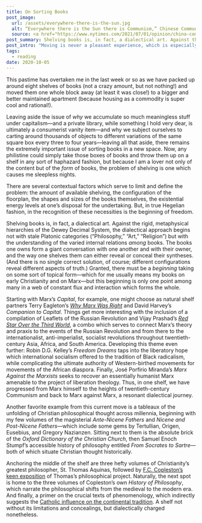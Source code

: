 ```yaml
---
title: On Sorting Books
post_image:
  url: /assets/everywhere-there-is-the-sun.jpg
  alt: “Everywhere there is the Sun there is Communism,” Chinese Communist woodcut.
  source: <a href="https://www.nytimes.com/2021/07/01/opinion/china-communist-party-100-years-anniversary.html" target="_blank">NY Times</a>
post_summary: Shelving books is, in fact, a dialectical art. Against the rigid, metaphysical hierarchies of the Dewey Decimal System, the dialectical approach begins not with stale Platonic categories (“Philosophy,” “Art,” “Religion”) but with the understanding of the varied internal relations among books.
post_intro: "Moving is never a pleasant experience, which is especially true amidst a pandemic and 100°-plus heat waves in Los Angeles. But it is the occasion for an undertaking which is simultaneously both thrilling and exasperating: sorting and re-shelving books."
tags:
  - reading
date: 2020-10-05
---
```


This pastime has overtaken me in the last week or so as we have packed up around eight shelves of books (not a crazy amount, but not nothing!) and moved them one whole block away (at least it was close!) to a bigger and better maintained apartment (because housing as a commodity is super cool and rational!).

Leaving aside the issue of _why_ we accumulate so much meaningless stuff under capitalism—and a private library, while something I hold very dear, is ultimately a consumerist vanity item—and why we subject ourselves to carting around thousands of objects to different variations of the same square box every three to four years—leaving all that aside, there remains the extremely important issue of sorting books in a new space. Now, any philistine could simply take those boxes of books and throw them up on a shelf in any sort of haphazard fashion, but because I am a lover not only of the content but of the _form_ of books, the problem of shelving is one which causes me sleepless nights.

There are several contextual factors which serve to limit and define the problem: the amount of available shelving, the configuration of the floorplan, the shapes and sizes of the books themselves, the existential energy levels at one’s disposal for the undertaking. But, in true Hegelian fashion, in the recognition of these necessities is the beginning of freedom.

Shelving books is, in fact, a dialectical art. Against the rigid, metaphysical hierarchies of the Dewey Decimal System, the dialectical approach begins not with stale Platonic categories (“Philosophy,” “Art,” “Religion”) but with the understanding of the varied internal relations _among_ books. The books one owns form a giant conversation with one another and with their owner, and the way one shelves them can either reveal or conceal their syntheses. (And there is no single correct solution, of course; different configurations reveal different aspects of truth.) Granted, there must be a _beginning_ taking on some sort of topical form—which for me usually means my books on early Christianity and on Marx—but this beginning is only one point among many in a web of constant flux and interaction which forms the whole.

Starting with Marx’s _Capital_, for example, one might choose as natural shelf partners Terry Eagleton’s <a href="/posts/the-marx-delusion/"><em>Why Marx Was Right</em></a> and David Harvey’s _Companion to Capital_. Things get more interesting with the inclusion of a compilation of Leaflets of the Russian Revolution and Vijay Prashad’s <a href="/posts/red-star-over-the-third-world/"><em>Red Star Over the Third World</em></a>, a combo which serves to connect Marx’s theory and praxis to the events of the Russian Revolution and from there to the internationalist, anti-imperialist, socialist revolutions throughout twentieth-century Asia, Africa, and South America. Developing this theme even further: Robin D.G. Kelley’s _Freedom Dreams_ taps into the liberatory hope which international socialism offered to the tradition of Black radicalism, while complicating the ultimate authority of Western-birthed movements for movements of the African diaspora. Finally, José Porfirio Miranda’s _Marx Against the Marxists_ seeks to recover an essentially humanist Marx amenable to the project of liberation theology. Thus, in one shelf, we have progressed from Marx himself to the heights of twentieth-century Communism and back to Marx against Marx, a resonant dialectical journey.

Another favorite example from this current move is a tableaux of the unfolding of Christian philosophical thought across millennia, beginning with my few volumes of the magisterial _Ante-Nicene Fathers_ and _Nicene and Post-Nicene Fathers_—which include some gems by Tertullian, Origen, Eusebius, and Gregory Nazianzen. Sitting next to them is the absolute brick of the _Oxford Dictionary of the Christian Church_, then Samuel Enoch Stumpf’s accessible history of philosophy entitled _From Socrates to Sartre_—both of which situate Christian thought historically.

Anchoring the middle of the shelf are three hefty volumes of Christianity’s greatest philosopher, St. Thomas Aquinas, followed by <a href="/posts/aquinas-and-the-role-of-the-metaphysician/">F.C. Copleston’s keen exposition</a> of Thomas’s philosophical project. Naturally, the next spot is home to the three volumes of Copleston’s own _History of Philosophy_, which narrate the philosophical shifts from the medieval to the modern era. And finally, a primer on the crucial texts of phenomenology, which indirectly suggests the <a href="https://www.commonwealmagazine.org/god-continental-philosophers">Catholic influence on the continental tradition</a>. A shelf not without its limitations and concealings, but dialectically charged nonetheless.
